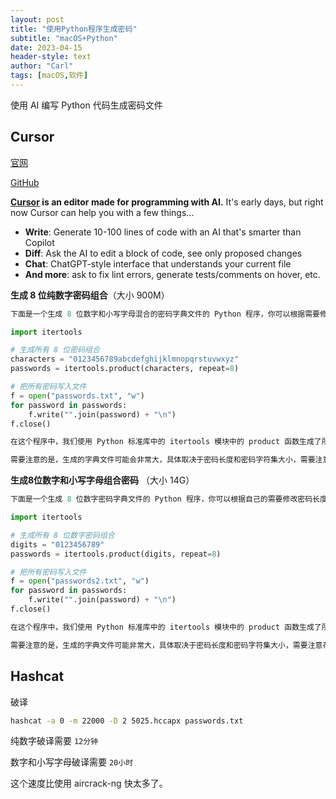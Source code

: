 ```yaml
---
layout: post
title: "使用Python程序生成密码"
subtitle: "macOS+Python"
date: 2023-04-15
header-style: text
author: "Carl"
tags: [macOS,软件]
---
```


使用 AI 编写 Python 代码生成密码文件



## Cursor

[官网](https://www.cursor.so)

[GitHub](https://github.com/getcursor/cursor)

**[Cursor](https://cursor.so/) is an editor made for programming with AI.** It's early days, but right now Cursor can help you with a few things...

- **Write**: Generate 10-100 lines of code with an AI that's smarter than Copilot
- **Diff**: Ask the AI to edit a block of code, see only proposed changes
- **Chat**: ChatGPT-style interface that understands your current file
- **And more**: ask to fix lint errors, generate tests/comments on hover, etc.



**生成 8 位纯数字密码组合**（大小 900M）

```python
下面是一个生成 8 位数字和小写字母混合的密码字典文件的 Python 程序，你可以根据需要修改密码长度和生成的字典文件名。这个程序可以生成所有可能的 8 位密码组合，其中的字符包括数字和小写字母。

import itertools

# 生成所有 8 位密码组合
characters = "0123456789abcdefghijklmnopqrstuvwxyz"
passwords = itertools.product(characters, repeat=8)

# 把所有密码写入文件
f = open("passwords.txt", "w")
for password in passwords:
    f.write("".join(password) + "\n")
f.close()

在这个程序中，我们使用 Python 标准库中的 itertools 模块中的 product 函数生成了所有 8 位数字和小写字母混合的密码组合。然后我们将所有密码写入到一个名为 passwords.txt 的文件中。

需要注意的是，生成的字典文件可能会非常大，具体取决于密码长度和密码字符集大小，需要注意存储空间的占用。
```

**生成8位数字和小写字母组合密码** （大小 14G）

```python
下面是一个生成 8 位数字密码字典文件的 Python 程序，你可以根据自己的需要修改密码长度和生成字典文件的文件名。这个程序可以生成所有可能的 8 位数字密码组合的字典文件。

import itertools

# 生成所有 8 位数字密码组合
digits = "0123456789"
passwords = itertools.product(digits, repeat=8)

# 把所有密码写入文件
f = open("passwords2.txt", "w")
for password in passwords:
    f.write("".join(password) + "\n")
f.close()

在这个程序中，我们使用 Python 标准库中的 itertools 模块中的 product 函数生成了所有 8 位数字密码组合。然后我们将所有密码写入到一个名为 passwords.txt 的文件中。

需要注意的是，生成的字典文件可能非常大，具体取决于密码长度和密码字符集大小，需要注意存储空间的占用。
```





## Hashcat

破译

```zsh
hashcat -a 0 -m 22000 -D 2 5025.hccapx passwords.txt
```

纯数字破译需要 `12分钟`

数字和小写字母破译需要 `20小时`



这个速度比使用  aircrack-ng 快太多了。
